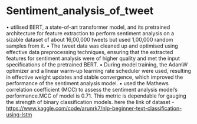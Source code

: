 # Sentiment_analysis_of_tweet

• utilised BERT, a state-of-art transformer model, and its pretrained architecture for feature extraction to perform
sentiment analysis on a sizable dataset of about 16,00,000 tweets but used 1,00,000 random samples from it.
• The tweet data was cleaned up and optimised using effective data preprocessing techniques, ensuring that the extracted
features for sentiment analysis were of higher quality and met the input specifications of the pretrained BERT.
• During model training, the AdamW optimizer and a linear warm-up learning rate scheduler were used, resulting
in effective weight updates and stable convergence, which improved the performance of the sentiment analysis model.
• used the Mathews correlation coefficient (MCC) to assess the sentiment analysis model’s performance.MCC of
model is 0.71. This metric is dependable for gauging the strength of binary classification models.
here the link of dataset - https://www.kaggle.com/code/arunrk7/nlp-beginner-text-classification-using-lstm
